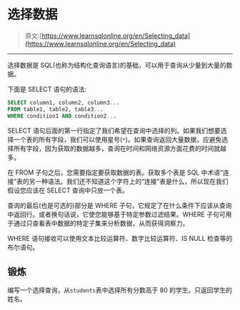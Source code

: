 # 选择数据

> 原文:[https://www.learnsqlonline.org/en/Selecting_data](https://www.learnsqlonline.org/en/Selecting_data)

* * *

选择数据是 SQL(也称为结构化查询语言)的基础，可以用于查询从少量到大量的数据。

下面是 SELECT 语句的语法:

```sql
SELECT column1, column2, column3...
FROM table1, table2, table3...
WHERE condition1 AND condition2... 
```

SELECT 语句后面的第一行指定了我们希望在查询中选择的列。如果我们想要选择一个表的所有字段，我们可以使用星号(`*`)。如果查询返回大量数据，应避免选择所有字段，因为获取的数据越多，查询在时间和网络资源方面花费的时间就越多。

在 FROM 子句之后，您需要指定要获取数据的表。获取多个表是 SQL 中术语“连接”表的另一种语法。我们还不知道这个字符上的“连接”表是什么，所以现在我们假设您应该在 SELECT 查询中只放一个表。

查询的最后(也是可选的)部分是 WHERE 子句，它规定了在什么条件下应该从查询中返回行。或者换句话说，它使您能够基于特定参数过滤结果。WHERE 子句可用于通过只查看表中数据的特定子集来分析数据，从而获得洞察力。

WHERE 语句接收可以使用文本比较运算符、数字比较运算符、IS NULL 检查等的布尔语句。

## 锻炼

编写一个选择查询，从`students`表中选择所有分数高于 80 的学生。只返回学生的姓名。